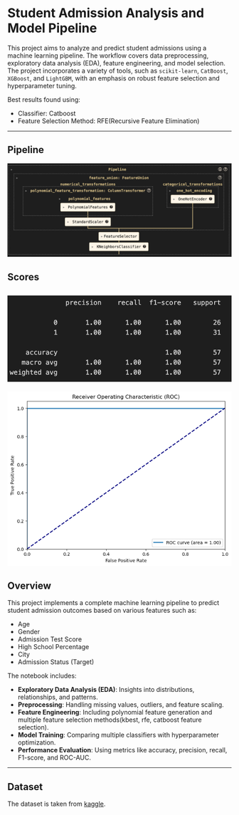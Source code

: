 # **Student Admission Analysis and Model Pipeline**

This project aims to analyze and predict student admissions using a machine learning pipeline. The workflow covers data preprocessing, exploratory data analysis (EDA), feature engineering, and model selection. The project incorporates a variety of tools, such as `scikit-learn`, `CatBoost`, `XGBoost`, and `LightGBM`, with an emphasis on robust feature selection and hyperparameter tuning.

Best results found using:
- Classifier: Catboost
- Feature Selection Method: RFE(Recursive Feature Elimination)

---

## **Pipeline**
![Pipeline][pipeline]

## **Scores**
![Classification Report][classification_report]
---
![Auroc Curve][auroc_curve]


## **Overview**
This project implements a complete machine learning pipeline to predict student admission outcomes based on various features such as:
- Age
- Gender
- Admission Test Score
- High School Percentage
- City
- Admission Status (Target)

The notebook includes:
- **Exploratory Data Analysis (EDA)**: Insights into distributions, relationships, and patterns.
- **Preprocessing**: Handling missing values, outliers, and feature scaling.
- **Feature Engineering**: Including polynomial feature generation and multiple feature selection methods(kbest, rfe, catboost feature selection).
- **Model Training**: Comparing multiple classifiers with hyperparameter optimization.
- **Performance Evaluation**: Using metrics like accuracy, precision, recall, F1-score, and ROC-AUC.

---

## **Dataset**
The dataset is taken from [kaggle][dataset_url].

[dataset_url]: https://www.kaggle.com/datasets/zeeshier/student-admission-records/data
[pipeline]: images/pipeline.png
[classification_report]: images/classification_report.png
[auroc_curve]: images/auroc_curve.png